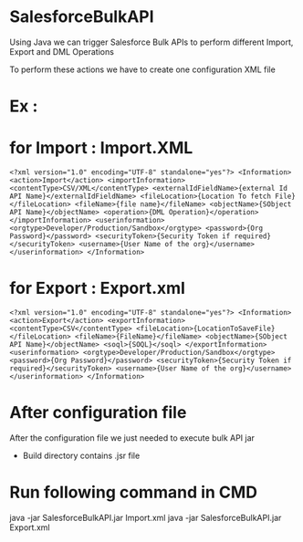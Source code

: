 # SalesforceBulkAPI
Using Java we can trigger Salesforce Bulk APIs to perform different Import, Export and DML Operations

To perform these actions we have to create one configuration XML file

# Ex :
# for Import : Import.XML
`<?xml version="1.0" encoding="UTF-8" standalone="yes"?>
<Information>
    <action>Import</action>
    <importInformation>
        <contentType>CSV/XML</contentType>
        <externalIdFieldName>{external Id API Name}</externalIdFieldName>
        <fileLocation>{Location To fetch File}</fileLocation>
        <fileName>{file name}</fileName>
        <objectName>{SObject API Name}</objectName>
        <operation>{DML Operation}</operation>
    </importInformation>
    <userinformation>
        <orgtype>Developer/Production/Sandbox</orgtype>
        <password>{Org Password}</password>
        <securityToken>{Security Token if required}</securityToken>
        <username>{User Name of the org}</username>
    </userinformation>
</Information>`

# for Export : Export.xml

`<?xml version="1.0" encoding="UTF-8" standalone="yes"?>
<Information>
    <action>Export</action>
    <exportInformation>
        <contentType>CSV</contentType>
        <fileLocation>{LocationToSaveFile}</fileLocation>
        <fileName>{FileName}</fileName>
        <objectName>{SObject API Name}</objectName>
        <soql>{SOQL}</soql>
    </exportInformation>
    <userinformation>
        <orgtype>Developer/Production/Sandbox</orgtype>
        <password>{Org Password}</password>
        <securityToken>{Security Token if required}</securityToken>
        <username>{User Name of the org}</username>
    </userinformation>
</Information>`

# After configuration file
After the configuration file we just needed to execute bulk API jar
* Build directory contains .jsr file

# Run following command in CMD

java -jar SalesforceBulkAPI.jar Import.xml
java -jar SalesforceBulkAPI.jar Export.xml
